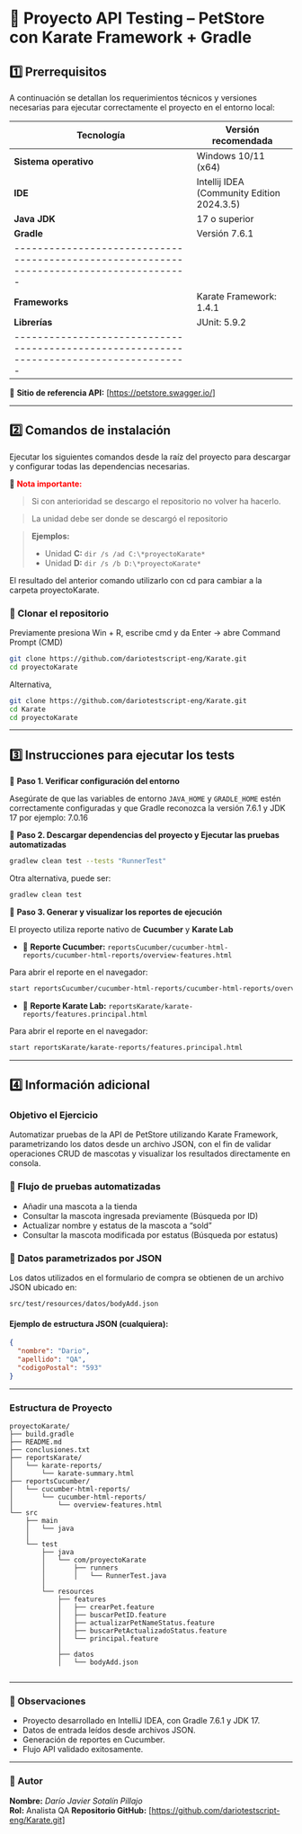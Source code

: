# 🐾 Proyecto API Testing – PetStore con Karate Framework + Gradle


## 1️⃣ Prerrequisitos


A continuación se detallan los requerimientos técnicos y versiones necesarias para ejecutar correctamente el proyecto en el entorno local:

|      Tecnología       |                     Versión recomendada                        | 
|-----------------------|----------------------------------------------------------------|
| **Sistema operativo** | Windows 10/11 (x64)                                            | 
| **IDE**               | Intellij IDEA (Community Edition 2024.3.5)                     | 
| **Java JDK**          | 17 o superior                                                  |
| **Gradle**            | Versión 7.6.1                                                  | 
|----------------------------------------------------------------------------------------|
|**Frameworks**         | Karate Framework: 1.4.1                                        |
|**Librerías**          | JUnit: 5.9.2                                                   |
|----------------------------------------------------------------------------------------|

📂 **Sitio de referencia API:** [https://petstore.swagger.io/]


---

## 2️⃣ Comandos de instalación


Ejecutar los siguientes comandos desde la raíz del proyecto para descargar y configurar todas las dependencias necesarias.

🚨 <span style="color:red">**Nota importante:**</span>  
> Si con anterioridad se descargo el repositorio no volver ha hacerlo.

> La unidad debe ser donde se descargó el repositorio

> **Ejemplos:**
> - Unidad **C:** `dir /s /ad C:\*proyectoKarate*`  
> - Unidad **D:** `dir /s /b D:\*proyectoKarate*`

El resultado del anterior comando utilizarlo con cd para cambiar a la carpeta proyectoKarate.


### 🔹 Clonar el repositorio
Previamente presiona Win + R, escribe cmd y da Enter → abre Command Prompt (CMD)
```bash
git clone https://github.com/dariotestscript-eng/Karate.git
cd proyectoKarate
```

Alternativa,

```bash
git clone https://github.com/dariotestscript-eng/Karate.git
cd Karate
cd proyectoKarate
```

---


## 3️⃣ Instrucciones para ejecutar los tests


🔸 **Paso 1. Verificar configuración del entorno**  

Asegúrate de que las variables de entorno `JAVA_HOME` y `GRADLE_HOME` estén correctamente configuradas y que Gradle reconozca la versión 7.6.1 y JDK 17 por ejemplo: 7.0.16


🔸 **Paso 2. Descargar dependencias del proyecto y Ejecutar las pruebas automatizadas**
```bash
gradlew clean test --tests "RunnerTest"
```
Otra alternativa, puede ser:

```bash
gradlew clean test
```

🔸 **Paso 3. Generar y visualizar los reportes de ejecución**  

El proyecto utiliza reporte nativo de **Cucumber** y **Karate Lab**

- 📁 **Reporte Cucumber:** `reportsCucumber/cucumber-html-reports/cucumber-html-reports/overview-features.html`


Para abrir el reporte en el navegador:
```bash
start reportsCucumber/cucumber-html-reports/cucumber-html-reports/overview-features.html
```


- 📁 **Reporte Karate Lab:** `reportsKarate/karate-reports/features.principal.html`


Para abrir el reporte en el navegador:
```bash
start reportsKarate/karate-reports/features.principal.html
```

---


## 4️⃣ Información adicional

### Objetivo el Ejercicio

Automatizar pruebas de la API de PetStore utilizando Karate Framework, parametrizando los datos desde un archivo JSON, con el fin de validar operaciones CRUD de mascotas y visualizar los resultados directamente en consola.

### 📘 Flujo de pruebas automatizadas

- Añadir una mascota a la tienda
- Consultar la mascota ingresada previamente (Búsqueda por ID)
- Actualizar nombre y estatus de la mascota a “sold”
- Consultar la mascota modificada por estatus (Búsqueda por estatus)

### 📂 Datos parametrizados por JSON

Los datos utilizados en el formulario de compra se obtienen de un archivo JSON ubicado en:


```
src/test/resources/datos/bodyAdd.json
```


#### Ejemplo de estructura JSON (cualquiera):

```json
{
  "nombre": "Dario",
  "apellido": "QA",
  "codigoPostal": "593"
}
```


---

### Estructura de Proyecto

```
proyectoKarate/
├── build.gradle
├── README.md
├── conclusiones.txt
├── reportsKarate/
│   └── karate-reports/
│       └── karate-summary.html
├── reportsCucumber/
│   └── cucumber-html-reports/
│       └── cucumber-html-reports/
│           └── overview-features.html
└── src
    ├── main
    │   └── java
    │
    └── test
        ├── java
        │   └── com/proyectoKarate
        │       ├── runners
        │       │   └── RunnerTest.java
        │
        └── resources
            ├── features
            │   ├── crearPet.feature
            │   ├── buscarPetID.feature
            │   ├── actualizarPetNameStatus.feature
            │   ├── buscarPetActualizadoStatus.feature
            │   └── principal.feature
            │
            ├── datos
            │   └── bodyAdd.json


```
---


### 🧠 Observaciones

- Proyecto desarrollado en IntelliJ IDEA, con Gradle 7.6.1 y JDK 17.  
- Datos de entrada leídos desde archivos JSON.  
- Generación de reportes en Cucumber.  
- Flujo API validado exitosamente.


---


### 👤 Autor
**Nombre:** *Darío Javier Sotalín Pillajo*  
**Rol:** Analista QA 
**Repositorio GitHub:** [https://github.com/dariotestscript-eng/Karate.git] 

